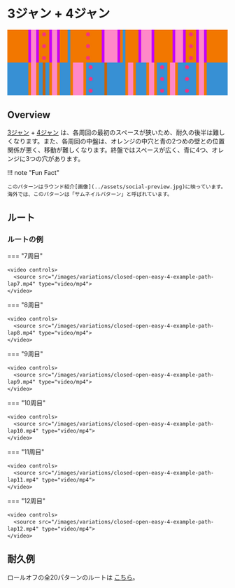 # 3ジャン + 4ジャン

![Closed-Open + Easy 4](../images/variations/closed-open-easy-4.jpg)

## Overview

[3ジャン](../rolls/closed-open-open-closed.md#orange) + [4ジャン](../rolls/easy-4.md#blue) は、各周回の最初のスペースが狭いため、耐久の後半は難しくなります。また、各周回の中盤は、オレンジの中穴と青の2つめの壁との位置関係が悪く、移動が難しくなります。終盤ではスペースが広く、青に4つ、オレンジに3つの穴があります。

!!! note "Fun Fact"

    このパターンはラウンド紹介[画像](../assets/social-preview.jpg)に映っています。
    海外では、このパターンは「サムネイルパターン」と呼ばれています。

## ルート

### ルートの例

=== "7周目"

    <video controls>
      <source src="/images/variations/closed-open-easy-4-example-path-lap7.mp4" type="video/mp4">
    </video>

=== "8周目"

    <video controls>
      <source src="/images/variations/closed-open-easy-4-example-path-lap8.mp4" type="video/mp4">
    </video>

=== "9周目"

    <video controls>
      <source src="/images/variations/closed-open-easy-4-example-path-lap9.mp4" type="video/mp4">
    </video>

=== "10周目"

    <video controls>
      <source src="/images/variations/closed-open-easy-4-example-path-lap10.mp4" type="video/mp4">
    </video>

=== "11周目"

    <video controls>
      <source src="/images/variations/closed-open-easy-4-example-path-lap11.mp4" type="video/mp4">
    </video>

=== "12周目"

    <video controls>
      <source src="/images/variations/closed-open-easy-4-example-path-lap12.mp4" type="video/mp4">
    </video>

## 耐久例

ロールオフの全20パターンのルートは [こちら](https://www.youtube.com/playlist?list=PLG_QNSp9ZgJLWYSNl4vY26VJCZeOQHO1F)。

